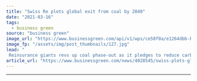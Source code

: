 ```yaml
---
title: "Swiss Re plots global exit from coal by 2040"
date: "2021-03-16"
tags: 
  - business green
source: "business green"
image_url: "https://www.businessgreen.com/api/v1/wps/ce58f0a/e1264dbb-bad0-4e67-83c2-b131de149720/4/1200px-30-St-Mary-Axe-The-Gherkin-London-United-Kingdom-Unsplash-185x114.jpg"
image_fp: "/assets/img/post_thumbnails/127.jpg"
lead: "
 Reinsurance giants revs up coal phase-out as it pledges to reduce carbon intensity of equity and corporate bond portfolios by 35 per cent by 2025 ..."
article_url: "https://www.businessgreen.com/news/4028545/swiss-plots-global-exit-coal-2040"
---
```


---

